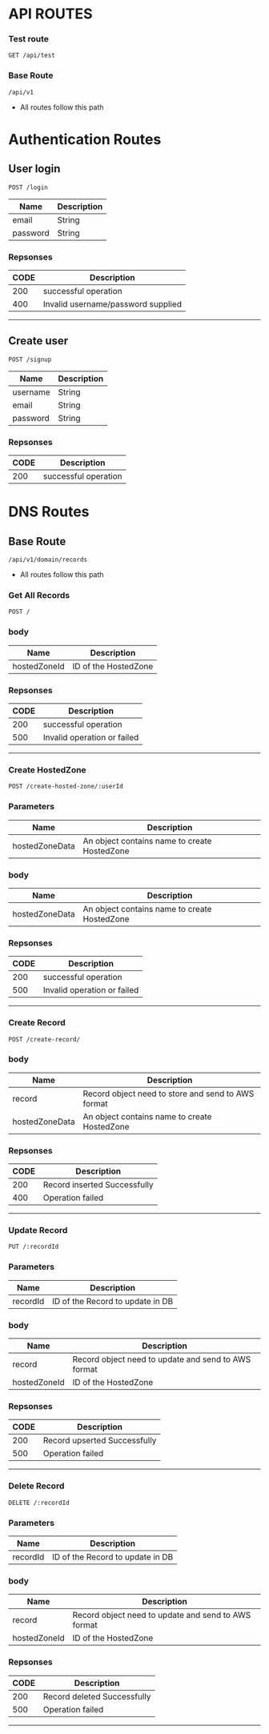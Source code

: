 # API ROUTES

### Test route
```
GET /api/test
```
### Base Route
```
/api/v1
```
- All routes follow this path


# Authentication Routes

## User login
```
POST /login
```
| Name | Description |
| ----------- | ----------- |
| email | String |
| password | String | 

### Repsonses

| CODE | Description |
| ----------- | ----------- |
| 200 | successful operation |
| 400 | Invalid username/password supplied | 

---

## Create user

```
POST /signup
```
| Name | Description |
| ----------- | ----------- |
| username | String |
| email | String |
| password | String | 

### Repsonses

| CODE | Description |
| ----------- | ----------- |
| 200 | successful operation |


# DNS Routes

## Base Route
```
/api/v1/domain/records
```
- All routes follow this path

### Get All Records
```
POST / 
```
### body
| Name | Description |
| ----------- | ----------- |
| hostedZoneId | ID of the HostedZone |

### Repsonses

| CODE | Description |
| ----------- | ----------- |
| 200 | successful operation |
| 500 | Invalid operation or failed | 

---

### Create HostedZone 
```
POST /create-hosted-zone/:userId
```
### Parameters
| Name | Description |
| ----------- | ----------- |
| hostedZoneData |  An object contains name to create HostedZone |

### body
| Name | Description |
| ----------- | ----------- |
| hostedZoneData |  An object contains name to create HostedZone |

### Repsonses

| CODE | Description |
| ----------- | ----------- |
| 200 | successful operation |
| 500 | Invalid operation or failed | 

---
### Create Record 
```
POST /create-record/
```

### body
| Name | Description |
| ----------- | ----------- |
| record |  Record object need to store and send to AWS format |
| hostedZoneData |  An object contains name to create HostedZone |

### Repsonses

| CODE | Description |
| ----------- | ----------- |
| 200 | Record inserted Successfully |
| 400 |  Operation failed | 

---

### Update Record 

```
PUT /:recordId
```
### Parameters
| Name | Description |
| ----------- | ----------- |
| recordId | ID of the Record to update in DB |

### body
| Name | Description |
| ----------- | ----------- |
| record |  Record object need to update and send to AWS format |
| hostedZoneId |  ID of the HostedZone |

### Repsonses

| CODE | Description |
| ----------- | ----------- |
| 200 | Record upserted Successfully |
| 500 |  Operation failed | 

---

### Delete Record 

```
DELETE /:recordId
```
### Parameters
| Name | Description |
| ----------- | ----------- |
| recordId | ID of the Record to update in DB |

### body
| Name | Description |
| ----------- | ----------- |
| record |  Record object need to update and send to AWS format |
| hostedZoneId |  ID of the HostedZone |

### Repsonses

| CODE | Description |
| ----------- | ----------- |
| 200 | Record deleted Successfully |
| 500 |  Operation failed | 

---